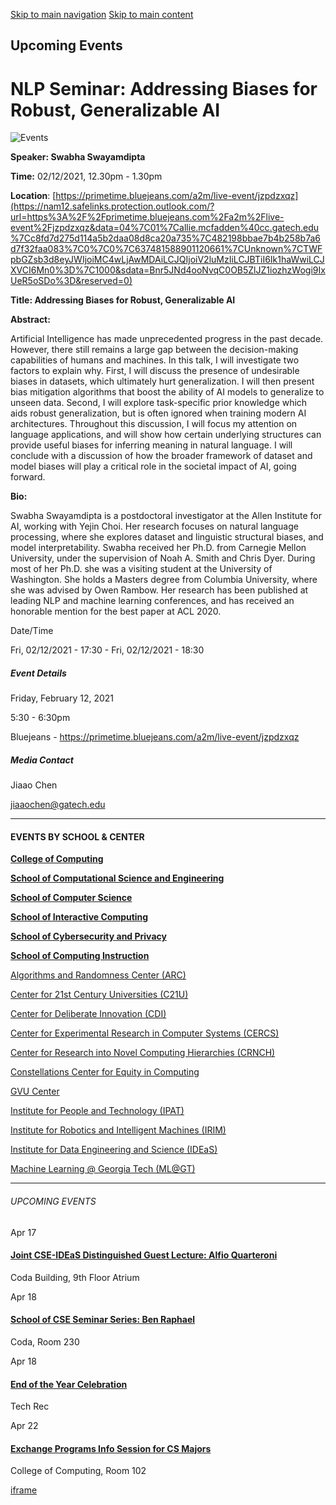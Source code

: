 [Skip to main navigation](https://www.cc.gatech.edu/events/2021/02/12/nlp-seminar-addressing-biases-robust-generalizable-ai#main-navigation) [Skip to main content](https://www.cc.gatech.edu/events/2021/02/12/nlp-seminar-addressing-biases-robust-generalizable-ai#main-content)

## Upcoming Events

# NLP Seminar: Addressing Biases for Robust, Generalizable AI

![Events](https://www.cc.gatech.edu/sites/default/files/default_images/external-events-default.jpg)

**Speaker: Swabha Swayamdipta**

**Time:** 02/12/2021, 12.30pm - 1.30pm

**Location**: [https://primetime.bluejeans.com/a2m/live-event/jzpdzxqz](https://nam12.safelinks.protection.outlook.com/?url=https%3A%2F%2Fprimetime.bluejeans.com%2Fa2m%2Flive-event%2Fjzpdzxqz&data=04%7C01%7Callie.mcfadden%40cc.gatech.edu%7Cc8fd7d275d114a5b2daa08d8ca20a735%7C482198bbae7b4b258b7a6d7f32faa083%7C0%7C0%7C637481588901120661%7CUnknown%7CTWFpbGZsb3d8eyJWIjoiMC4wLjAwMDAiLCJQIjoiV2luMzIiLCJBTiI6Ik1haWwiLCJXVCI6Mn0%3D%7C1000&sdata=Bnr5JNd4ooNvqC0OB5ZlJZ1iozhzWogi9IxUeR5oSDo%3D&reserved=0)

**Title: Addressing Biases for Robust, Generalizable AI**

**Abstract:**

Artificial Intelligence has made unprecedented progress in the past decade. However, there still remains a large gap between the decision-making capabilities of humans and machines. In this talk, I will investigate two factors to explain why. First, I will discuss the presence of undesirable biases in datasets, which ultimately hurt generalization. I will then present bias mitigation algorithms that boost the ability of AI models to generalize to unseen data. Second, I will explore task-specific prior knowledge which aids robust generalization, but is often ignored when training modern AI architectures. Throughout this discussion, I will focus my attention on language applications, and will show how certain underlying structures can provide useful biases for inferring meaning in natural language. I will conclude with a discussion of how the broader framework of dataset and model biases will play a critical role in the societal impact of AI, going forward.

**Bio:**

Swabha Swayamdipta is a postdoctoral investigator at the Allen Institute for AI, working with Yejin Choi. Her research focuses on natural language processing, where she explores dataset and linguistic structural biases, and model interpretability. Swabha received her Ph.D. from Carnegie Mellon University, under the supervision of Noah A. Smith and Chris Dyer. During most of her Ph.D. she was a visiting student at the University of Washington. She holds a Masters degree from Columbia University, where she was advised by Owen Rambow. Her research has been published at leading NLP and machine learning conferences, and has received an honorable mention for the best paper at ACL 2020.

Date/Time

Fri, 02/12/2021 - 17:30
\- Fri, 02/12/2021 - 18:30

##### Event Details

Friday, February 12, 2021

5:30
\- 6:30pm

Bluejeans - https://primetime.bluejeans.com/a2m/live-event/jzpdzxqz

##### Media Contact

Jiaao Chen

jiaaochen@gatech.edu

* * *

#### EVENTS BY SCHOOL & CENTER

[**College of Computing**](https://www.cc.gatech.edu/event/group/college-computing)

[**School of Computational Science and Engineering**](https://www.cc.gatech.edu/event/group/school-computational-science-and-engineering)

[**School of Computer Science**](https://www.cc.gatech.edu/event/group/school-computer-science)

[**School of Interactive Computing**](https://www.cc.gatech.edu/event/group/school-interactive-computing)

[**School of Cybersecurity and Privacy**](https://www.cc.gatech.edu/event/group/school-cybersecurity-and-privacy)

[**School of Computing Instruction**](https://www.cc.gatech.edu/unit/school-computing-instruction)

[Algorithms and Randomness Center (ARC)](https://www.cc.gatech.edu/event/group/algorithms-and-randomness-center-arc)

[Center for 21st Century Universities (C21U)](https://www.cc.gatech.edu/event/group/center-21st-century-universities-c21u)

[Center for Deliberate Innovation (CDI)](https://www.cc.gatech.edu/event/group/center-deliberate-innovation-cdi)

[Center for Experimental Research in Computer Systems (CERCS)](https://www.cc.gatech.edu/event/group/center-experimental-research-computer-systems-cercs)

[Center for Research into Novel Computing Hierarchies (CRNCH)](https://www.cc.gatech.edu/event/group/center-research-novel-computing-hierarchies-crnch)

[Constellations Center for Equity in Computing](https://www.cc.gatech.edu/event/group/constellations-center-equity-computing)

[GVU Center](https://www.cc.gatech.edu/event/group/gvu-center)

[Institute for People and Technology (IPAT)](https://www.cc.gatech.edu/event/group/institute-people-and-technology-ipat)

[Institute for Robotics and Intelligent Machines (IRIM)](https://www.cc.gatech.edu/event/group/institute-robotics-and-intelligent-machines-irim)

[Institute for Data Engineering and Science (IDEaS)](https://www.cc.gatech.edu/event/group/institute-data-engineering-and-science-ideas)

[Machine Learning @ Georgia Tech (ML@GT)](https://www.cc.gatech.edu/event/group/machine-learning-georgia-tech-mlgt)

* * *

###### UPCOMING EVENTS

Apr 17

#### [Joint CSE-IDEaS Distinguished Guest Lecture: Alfio Quarteroni](https://www.cc.gatech.edu/events/2025/04/17/joint-cse-ideas-distinguished-guest-lecture-alfio-quarteroni)

Coda Building, 9th Floor Atrium

Apr 18

#### [School of CSE Seminar Series: Ben Raphael](https://www.cc.gatech.edu/events/2025/04/18/school-cse-seminar-series-ben-raphael)

Coda, Room 230

Apr 18

#### [End of the Year Celebration](https://www.cc.gatech.edu/events/2025/04/18/end-year-celebration)

Tech Rec

Apr 22

#### [Exchange Programs Info Session for CS Majors](https://www.cc.gatech.edu/events/2025/04/22/exchange-programs-info-session-cs-majors)

College of Computing, Room 102

[iframe](https://static.addtoany.com/menu/sm.25.html#type=core&event=load)
